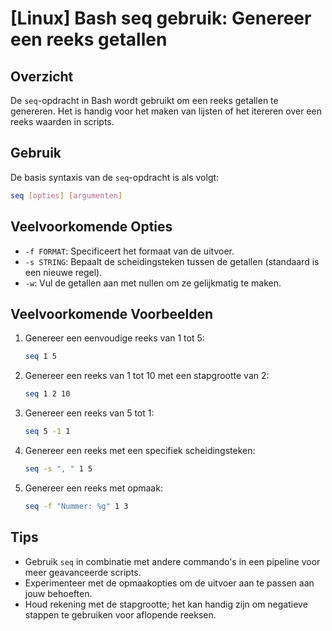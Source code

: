 # [Linux] Bash seq gebruik: Genereer een reeks getallen

## Overzicht
De `seq`-opdracht in Bash wordt gebruikt om een reeks getallen te genereren. Het is handig voor het maken van lijsten of het itereren over een reeks waarden in scripts.

## Gebruik
De basis syntaxis van de `seq`-opdracht is als volgt:

```bash
seq [opties] [argumenten]
```

## Veelvoorkomende Opties
- `-f FORMAT`: Specificeert het formaat van de uitvoer.
- `-s STRING`: Bepaalt de scheidingsteken tussen de getallen (standaard is een nieuwe regel).
- `-w`: Vul de getallen aan met nullen om ze gelijkmatig te maken.

## Veelvoorkomende Voorbeelden

1. Genereer een eenvoudige reeks van 1 tot 5:
   ```bash
   seq 1 5
   ```

2. Genereer een reeks van 1 tot 10 met een stapgrootte van 2:
   ```bash
   seq 1 2 10
   ```

3. Genereer een reeks van 5 tot 1:
   ```bash
   seq 5 -1 1
   ```

4. Genereer een reeks met een specifiek scheidingsteken:
   ```bash
   seq -s ", " 1 5
   ```

5. Genereer een reeks met opmaak:
   ```bash
   seq -f "Nummer: %g" 1 3
   ```

## Tips
- Gebruik `seq` in combinatie met andere commando's in een pipeline voor meer geavanceerde scripts.
- Experimenteer met de opmaakopties om de uitvoer aan te passen aan jouw behoeften.
- Houd rekening met de stapgrootte; het kan handig zijn om negatieve stappen te gebruiken voor aflopende reeksen.
